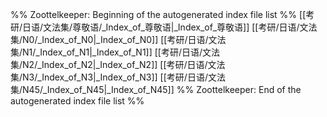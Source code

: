%% Zoottelkeeper: Beginning of the autogenerated index file list  %%
 [[考研/日语/文法集/尊敬语/_Index_of_尊敬语|_Index_of_尊敬语]]
 [[考研/日语/文法集/N0/_Index_of_N0|_Index_of_N0]]
 [[考研/日语/文法集/N1/_Index_of_N1|_Index_of_N1]]
 [[考研/日语/文法集/N2/_Index_of_N2|_Index_of_N2]]
 [[考研/日语/文法集/N3/_Index_of_N3|_Index_of_N3]]
 [[考研/日语/文法集/N45/_Index_of_N45|_Index_of_N45]]
%% Zoottelkeeper: End of the autogenerated index file list  %%
